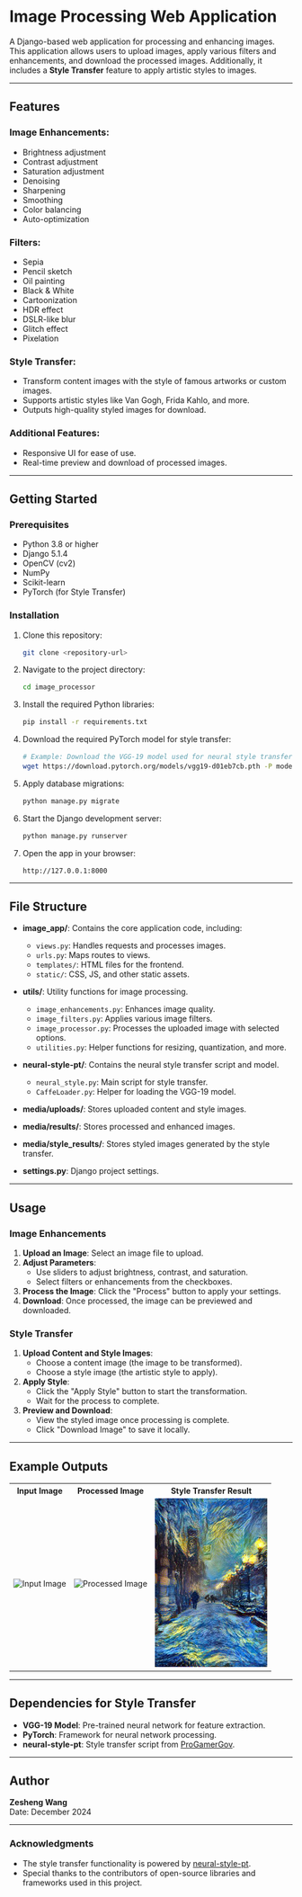 # Image Processing Web Application

A Django-based web application for processing and enhancing images. This application allows users to upload images, apply various filters and enhancements, and download the processed images. Additionally, it includes a **Style Transfer** feature to apply artistic styles to images.

---

## Features

### **Image Enhancements:**
- Brightness adjustment
- Contrast adjustment
- Saturation adjustment
- Denoising
- Sharpening
- Smoothing
- Color balancing
- Auto-optimization

### **Filters:**
- Sepia
- Pencil sketch
- Oil painting
- Black & White
- Cartoonization
- HDR effect
- DSLR-like blur
- Glitch effect
- Pixelation

### **Style Transfer:**
- Transform content images with the style of famous artworks or custom images.
- Supports artistic styles like Van Gogh, Frida Kahlo, and more.
- Outputs high-quality styled images for download.

### Additional Features:
- Responsive UI for ease of use.
- Real-time preview and download of processed images.

---

## Getting Started

### Prerequisites

- Python 3.8 or higher
- Django 5.1.4
- OpenCV (cv2)
- NumPy
- Scikit-learn
- PyTorch (for Style Transfer)

### Installation

1. Clone this repository:
   ```bash
   git clone <repository-url>
   ```
2. Navigate to the project directory:
   ```bash
   cd image_processor
   ```
3. Install the required Python libraries:
   ```bash
   pip install -r requirements.txt
   ```
4. Download the required PyTorch model for style transfer:
   ```bash
   # Example: Download the VGG-19 model used for neural style transfer
   wget https://download.pytorch.org/models/vgg19-d01eb7cb.pth -P models/
   ```
5. Apply database migrations:
   ```bash
   python manage.py migrate
   ```
6. Start the Django development server:
   ```bash
   python manage.py runserver
   ```
7. Open the app in your browser:
   ```
   http://127.0.0.1:8000
   ```

---

## File Structure

- **image_app/**: Contains the core application code, including:
  - `views.py`: Handles requests and processes images.
  - `urls.py`: Maps routes to views.
  - `templates/`: HTML files for the frontend.
  - `static/`: CSS, JS, and other static assets.

- **utils/**: Utility functions for image processing.
  - `image_enhancements.py`: Enhances image quality.
  - `image_filters.py`: Applies various image filters.
  - `image_processor.py`: Processes the uploaded image with selected options.
  - `utilities.py`: Helper functions for resizing, quantization, and more.

- **neural-style-pt/**: Contains the neural style transfer script and model.
  - `neural_style.py`: Main script for style transfer.
  - `CaffeLoader.py`: Helper for loading the VGG-19 model.

- **media/uploads/**: Stores uploaded content and style images.
- **media/results/**: Stores processed and enhanced images.
- **media/style_results/**: Stores styled images generated by the style transfer.

- **settings.py**: Django project settings.

---

## Usage

### **Image Enhancements**
1. **Upload an Image**: Select an image file to upload.
2. **Adjust Parameters**:
   - Use sliders to adjust brightness, contrast, and saturation.
   - Select filters or enhancements from the checkboxes.
3. **Process the Image**: Click the "Process" button to apply your settings.
4. **Download**: Once processed, the image can be previewed and downloaded.

### **Style Transfer**
1. **Upload Content and Style Images**:
   - Choose a content image (the image to be transformed).
   - Choose a style image (the artistic style to apply).
2. **Apply Style**:
   - Click the "Apply Style" button to start the transformation.
   - Wait for the process to complete.
3. **Preview and Download**:
   - View the styled image once processing is complete.
   - Click "Download Image" to save it locally.

---

## Example Outputs

<table>
  <tr>
    <th>Input Image</th>
    <th>Processed Image</th>
    <th>Style Transfer Result</th>
  </tr>
  <tr>
    <td><img src="image_processor/images/md/1.jpg" alt="Input Image" style="width: 200px; height: auto;"></td>
    <td><img src="image_processor/images/md/2.jpg" alt="Processed Image" style="width: 200px; height: auto;"></td>
    <td><img src="image_processor/images/md/3.jpg" alt="Style Transfer Result" style="width: 200px; height: auto;"></td>
  </tr>
</table>

---

## Dependencies for Style Transfer

- **VGG-19 Model**: Pre-trained neural network for feature extraction.
- **PyTorch**: Framework for neural network processing.
- **neural-style-pt**: Style transfer script from [ProGamerGov](https://github.com/ProGamerGov/neural-style-pt).

---

## Author

**Zesheng Wang**  
Date: December 2024

---

### **Acknowledgments**

- The style transfer functionality is powered by [neural-style-pt](https://github.com/ProGamerGov/neural-style-pt).
- Special thanks to the contributors of open-source libraries and frameworks used in this project.